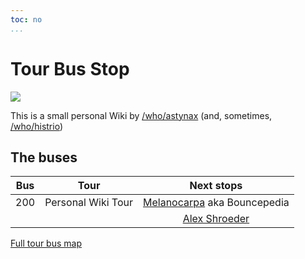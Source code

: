 ```yaml
---
toc: no
...
```


# Tour Bus Stop

![](http://www.wikiservice.at/image/wikibus.gif)

This is a small personal Wiki by [/who/astynax]() (and, sometimes, [/who/histrio]())

## The buses

Bus|Tour|Next stops
:-:|:--:|:-------:
200|Personal Wiki Tour|[Melanocarpa](https://garden.bouncepaw.com/hypha/tour_bus_stop) aka Bouncepedia
&nbsp;|&nbsp;|[Alex Shroeder](https://alexschroeder.ch/wiki/TourBusStop)

[Full tour bus map](http://meatballwiki.org/wiki/TourBusMap)